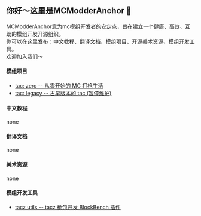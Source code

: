## 你好～这里是MCModderAnchor 👋   
MCModderAnchor意为mc模组开发者的安定点，旨在建立一个健康、高效、互助的模组开发开源组织。   
你可以在这里发布：中文教程、翻译文档、模组项目、开源美术资源、模组开发工具。   
欢迎加入我们～   
#### 模组项目
 - [tac: zero -- 从零开始的 MC 打枪生活](https://github.com/MCModderAnchor/TACZ)   
 - [tac: legacy -- 古早版本的 tac (暂停维护)](https://github.com/MCModderAnchor/TaCG_1.16.5)
#### 中文教程
none   
#### 翻译文档
none   
#### 美术资源
none   
#### 模组开发工具
- [tacz utils -- tacz 枪包开发 BlockBench 插件](https://github.com/MCModderAnchor/tacz-utils)
